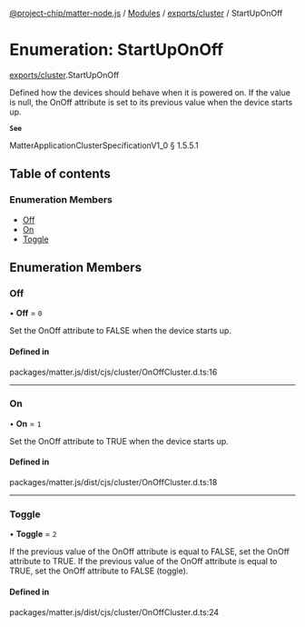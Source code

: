 [@project-chip/matter-node.js](../README.md) / [Modules](../modules.md) / [exports/cluster](../modules/exports_cluster.md) / StartUpOnOff

# Enumeration: StartUpOnOff

[exports/cluster](../modules/exports_cluster.md).StartUpOnOff

Defined how the devices should behave when it is powered on.
If the value is null, the OnOff attribute is set to its previous value when the device starts up.

**`See`**

MatterApplicationClusterSpecificationV1_0 § 1.5.5.1

## Table of contents

### Enumeration Members

- [Off](exports_cluster.StartUpOnOff.md#off)
- [On](exports_cluster.StartUpOnOff.md#on)
- [Toggle](exports_cluster.StartUpOnOff.md#toggle)

## Enumeration Members

### Off

• **Off** = ``0``

Set the OnOff attribute to FALSE when the device starts up.

#### Defined in

packages/matter.js/dist/cjs/cluster/OnOffCluster.d.ts:16

___

### On

• **On** = ``1``

Set the OnOff attribute to TRUE when the device starts up.

#### Defined in

packages/matter.js/dist/cjs/cluster/OnOffCluster.d.ts:18

___

### Toggle

• **Toggle** = ``2``

If the previous value of the OnOff attribute is equal to FALSE, set the OnOff
attribute to TRUE. If the previous value of the OnOff attribute is equal to TRUE,
set the OnOff attribute to FALSE (toggle).

#### Defined in

packages/matter.js/dist/cjs/cluster/OnOffCluster.d.ts:24
